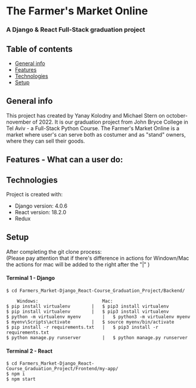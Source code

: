 # The Farmer's Market Online
### A Django & React Full-Stack graduation project

## Table of contents
* [General info](#general-info)
* [Features](#features)
* [Technologies](#technologies)
* [Setup](#setup)

## General info
This project has created by Yanay Kolodny and Michael Stern on october-november of 2022. 
It is our graduation project from John Bryce College in Tel Aviv - a Full-Stack Python Course.
The Farmer's Market Online is a market where user's can serve both as costumer and as "stand" owners, where they can sell their goods.

## Features - What can a user do:

	
## Technologies
Project is created with:
* Django version: 4.0.6
* React version: 18.2.0
* Redux
	
## Setup
After completing the git clone process:  
(Please pay attention that if there's difference in actions for Windown/Mac the actions for mac will be added to the right after the "|" ) 
#### Terminal 1 - Django
```
$ cd Farmers_Market-Django_React-Course_Graduation_Project/Backend/

	Windows:			       		Mac:
$ pip install virtualenv		|	$ pip3 install virtualenv
$ pip install virtualenv		|	$ pip3 install virtualenv
$ python -m virtualenv myenv		|	$ python3 -m virtualenv myenv
$ myenv\Scripts\activate		|	$ source myenv/bin/activate
$ pip install -r requirements.txt	|	$ pip3 install -r requirements.txt
$ python manage.py runserver		|	$ python manage.py runserver

```

#### Terminal 2 - React
```
$ cd Farmers_Market-Django_React-Course_Graduation_Project/Frontend/my-app/
$ npm i
$ npm start

```
